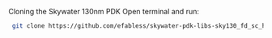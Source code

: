 Cloning the Skywater 130nm PDK
Open terminal and run:

```sh
 git clone https://github.com/efabless/skywater-pdk-libs-sky130_fd_sc_hd
